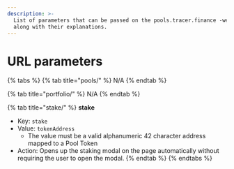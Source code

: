 ```yaml
---
description: >-
  List of parameters that can be passed on the pools.tracer.finance -web app
  along with their explanations.
---
```


# URL parameters

{% tabs %}
{% tab title="pools/" %}
N/A
{% endtab %}

{% tab title="portfolio/" %}
N/A
{% endtab %}

{% tab title="stake/" %}
**stake**

* Key: `stake`
* Value: `tokenAddress`
  * The value must be a valid alphanumeric 42 character address mapped to a Pool Token
* Action: Opens up the staking modal on the page automatically without requiring the user to open the modal.
{% endtab %}
{% endtabs %}
